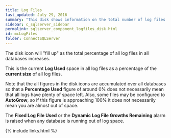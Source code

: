 ```yaml
---
title: Log Files
last_updated: July 29, 2016
summary: "This disk shows information on the total number of log files in all databases in this SQL Server."
sidebar: c_sqlserver_sidebar
permalink: sqlserver_component_logfiles_disk.html
id: mcLogFiles
folder: ConnectSQLServer
---
```



The disk icon will "fill up" as the total percentage of all log files in all databases increases.

This is the current **Log Used** space in all log files as a percentage of the **current size** of all log files.

Note that the all figures in the disk icons are accumulated over all databases so that a **Percentage Used** figure of around 0% does not necessarily mean that all logs have plenty of space left. Also, some files may be configured to **AutoGrow**, so if this figure is approaching 100% it does not necessarily mean you are almost out of space. 

The **Fixed Log File Used** or the **Dynamic Log File Growths Remaining** alarm is raised when any database is running out of log space.


{% include links.html %}
